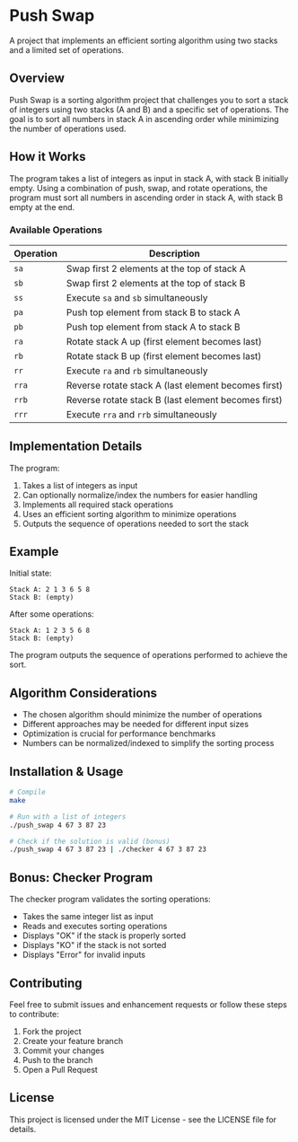 # Push Swap

A project that implements an efficient sorting algorithm using two stacks and a limited set of operations.

## Overview

Push Swap is a sorting algorithm project that challenges you to sort a stack of integers using two stacks (A and B) and a specific set of operations. The goal is to sort all numbers in stack A in ascending order while minimizing the number of operations used.

## How it Works

The program takes a list of integers as input in stack A, with stack B initially empty. Using a combination of push, swap, and rotate operations, the program must sort all numbers in ascending order in stack A, with stack B empty at the end.

### Available Operations

| Operation | Description |
|-----------|-------------|
| `sa` | Swap first 2 elements at the top of stack A |
| `sb` | Swap first 2 elements at the top of stack B |
| `ss` | Execute `sa` and `sb` simultaneously |
| `pa` | Push top element from stack B to stack A |
| `pb` | Push top element from stack A to stack B |
| `ra` | Rotate stack A up (first element becomes last) |
| `rb` | Rotate stack B up (first element becomes last) |
| `rr` | Execute `ra` and `rb` simultaneously |
| `rra` | Reverse rotate stack A (last element becomes first) |
| `rrb` | Reverse rotate stack B (last element becomes first) |
| `rrr` | Execute `rra` and `rrb` simultaneously |

## Implementation Details

The program:
1. Takes a list of integers as input
2. Can optionally normalize/index the numbers for easier handling
3. Implements all required stack operations
4. Uses an efficient sorting algorithm to minimize operations
5. Outputs the sequence of operations needed to sort the stack

## Example

Initial state:
```
Stack A: 2 1 3 6 5 8
Stack B: (empty)
```

After some operations:
```
Stack A: 1 2 3 5 6 8
Stack B: (empty)
```

The program outputs the sequence of operations performed to achieve the sort.

## Algorithm Considerations

- The chosen algorithm should minimize the number of operations
- Different approaches may be needed for different input sizes
- Optimization is crucial for performance benchmarks
- Numbers can be normalized/indexed to simplify the sorting process

## Installation & Usage

```bash
# Compile
make

# Run with a list of integers
./push_swap 4 67 3 87 23

# Check if the solution is valid (bonus)
./push_swap 4 67 3 87 23 | ./checker 4 67 3 87 23
```

## Bonus: Checker Program

The checker program validates the sorting operations:
- Takes the same integer list as input
- Reads and executes sorting operations
- Displays "OK" if the stack is properly sorted
- Displays "KO" if the stack is not sorted
- Displays "Error" for invalid inputs

## Contributing

Feel free to submit issues and enhancement requests or follow these steps to contribute:
1. Fork the project
2. Create your feature branch
3. Commit your changes
4. Push to the branch
5. Open a Pull Request

## License

This project is licensed under the MIT License - see the LICENSE file for details.